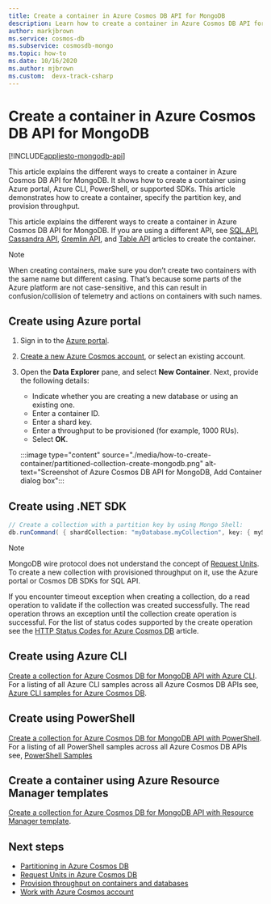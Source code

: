 ```yaml
---
title: Create a container in Azure Cosmos DB API for MongoDB
description: Learn how to create a container in Azure Cosmos DB API for MongoDB by using Azure portal, .NET, Java, Node.js, and other SDKs. 
author: markjbrown
ms.service: cosmos-db
ms.subservice: cosmosdb-mongo
ms.topic: how-to
ms.date: 10/16/2020
ms.author: mjbrown 
ms.custom:  devx-track-csharp
---
```


# Create a container in Azure Cosmos DB API for MongoDB
[!INCLUDE[appliesto-mongodb-api](includes/appliesto-mongodb-api.md)]

This article explains the different ways to create a container in Azure Cosmos DB API for MongoDB. It shows how to create a container using Azure portal, Azure CLI, PowerShell, or supported SDKs. This article demonstrates how to create a container, specify the partition key, and provision throughput.

This article explains the different ways to create a container in Azure Cosmos DB API for MongoDB. If you are using a different API, see [SQL API](how-to-create-container.md), [Cassandra API](how-to-create-container-cassandra.md), [Gremlin API](how-to-create-container-gremlin.md), and [Table API](how-to-create-container-table.md) articles to create the container.

> [!NOTE]
> When creating containers, make sure you don’t create two containers with the same name but different casing. That’s because some parts of the Azure platform are not case-sensitive, and this can result in confusion/collision of telemetry and actions on containers with such names.

## <a id="portal-mongodb"></a>Create using Azure portal

1. Sign in to the [Azure portal](https://portal.azure.com/).

1. [Create a new Azure Cosmos account](create-mongodb-dotnet.md#create-a-database-account), or select an existing account.

1. Open the **Data Explorer** pane, and select **New Container**. Next, provide the following details:

   * Indicate whether you are creating a new database or using an existing one.
   * Enter a container ID.
   * Enter a shard key.
   * Enter a throughput to be provisioned (for example, 1000 RUs).
   * Select **OK**.

    :::image type="content" source="./media/how-to-create-container/partitioned-collection-create-mongodb.png" alt-text="Screenshot of Azure Cosmos DB API for MongoDB, Add Container dialog box":::

## <a id="dotnet-mongodb"></a>Create using .NET SDK

```csharp
// Create a collection with a partition key by using Mongo Shell:
db.runCommand( { shardCollection: "myDatabase.myCollection", key: { myShardKey: "hashed" } } )
```

> [!Note]
> MongoDB wire protocol does not understand the concept of [Request Units](request-units.md). To create a new collection with provisioned throughput on it, use the Azure portal or Cosmos DB SDKs for SQL API.

If you encounter timeout exception when creating a collection, do a read operation to validate if the collection was created successfully. The read operation throws an exception until the collection create operation is successful. For the list of status codes supported by the create operation see the [HTTP Status Codes for Azure Cosmos DB](/rest/api/cosmos-db/http-status-codes-for-cosmosdb) article.

## <a id="cli-mongodb"></a>Create using Azure CLI

[Create a collection for Azure Cosmos DB for MongoDB API with Azure CLI](./scripts/cli/mongodb/create.md). For a listing of all Azure CLI samples across all Azure Cosmos DB APIs see, [Azure CLI samples for Azure Cosmos DB](cli-samples.md).

## Create using PowerShell

[Create a collection for Azure Cosmos DB for MongoDB API with PowerShell](./scripts/powershell/mongodb/create.md). For a listing of all PowerShell samples across all Azure Cosmos DB APIs see, [PowerShell Samples](powershell-samples.md)

## Create a container using Azure Resource Manager templates

[Create a collection for Azure Cosmos DB for MongoDB API with Resource Manager template](./manage-with-templates.md#azure-cosmos-account-with-standard-provisioned-throughput).

## Next steps

* [Partitioning in Azure Cosmos DB](partitioning-overview.md)
* [Request Units in Azure Cosmos DB](request-units.md)
* [Provision throughput on containers and databases](set-throughput.md)
* [Work with Azure Cosmos account](./account-databases-containers-items.md)